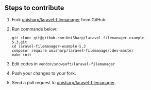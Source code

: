 ## Steps to contribute
1. Fork [unisharp/laravel-filemanager](https://github.com/UniSharp/laravel-filemanager) from GitHub.
1. Run commands below:

    ```
    git clone git@github.com:UniSharp/laravel-filemanager-example-5.3.git
    cd laravel-filemanager-example-5.3
    composer require unisharp/laravel-filemanager:dev-master
    make init
    ```
1. Edit codes in `vendor/snowsoft/laravel-filemanager`
1. Push your changes to your fork.
1. Send a pull request to [unisharp/laravel-filemanager](https://github.com/UniSharp/laravel-filemanager).
